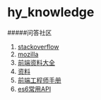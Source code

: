 # hy_knowledge

#####问答社区
1. [stackoverflow](http://stackoverflow.com/)
2. [mozilla](https://developer.mozilla.org/zh-CN/docs/Web/JavaScript)
3. [前端资料大全](https://cnodejs.org/topic/56ef3edd532839c33a99d00e)
4. [资料](https://cnodejs.org/topic/56e8c95dcf7763a6045c4ae4)
5. [前端工程师手册](https://leohxj.gitbooks.io/front-end-database/content/html-and-css-basic/index.html)
6. [es6常用API](https://mp.weixin.qq.com/s?__biz=MzAxODE2MjM1MA==&mid=2651550967&idx=1&sn=895de0d7de1bacbd0395589a336a96fa&scene=1&srcid=0625iOox9UiT4Ob2xpUTZani&key=77421cf58af4a653f80a6fd08000e7b6185ed1eed6750fce8a656cd238b82cc9393d71b98b362c7946f1aef9884b928c&ascene=0&uin=MTE0NzE1OTAwNg%3D%3D&devicetype=iMac+MacBookPro11%2C3+OSX+OSX+10.11.5+build(15F34)&version=11020201&pass_ticket=2ZBaa0wJ71mSBZhcC%2BmtWcxqfc2Bq2KTL6yq3gTCRcf1uhqKsWy29CplJY09g6%2Bf)


